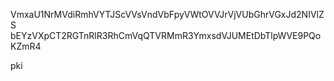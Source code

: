 VmxaU1NrMVdiRmhVYTJScVVsVndVbFpyVWtOVVJrVjVUbGhrVGxJd2NIVlZS
bEYzVXpCT2RGTnRlR3RhCmVqQTVRMmR3YmxsdVJUMEtDbTlpWVE9PQoKZmR4

pki